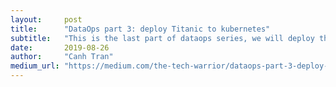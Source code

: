 ```yaml
---
layout:     post
title:      "DataOps part 3: deploy Titanic to kubernetes"
subtitle:   "This is the last part of dataops series, we will deploy the titanic api to k8s cluster"
date:       2019-08-26
author:     "Canh Tran"
medium_url: "https://medium.com/the-tech-warrior/dataops-part-3-deploy-titanic-to-kubernetes-fe22c96ef87f"
---
```

